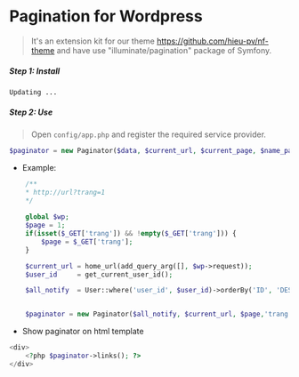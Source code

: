 # Pagination for Wordpress
 > It's an extension kit for our theme https://github.com/hieu-pv/nf-theme and have use "illuminate/pagination" package of Symfony.
 
<a name="installation"></a>
##### Step 1: Install 
```
Updating ...
```

<a name="configuration"></a>
##### Step 2: Use
> Open `config/app.php` and register the required service provider.
```php
$paginator = new Paginator($data, $current_url, $current_page, $name_paging);
```

- Example:
```php
    /**
    * http://url?trang=1
    */
   
    global $wp;
    $page = 1;
    if(isset($_GET['trang']) && !empty($_GET['trang'])) {
        $page = $_GET['trang'];
    }

    $current_url = home_url(add_query_arg([], $wp->request));
    $user_id     = get_current_user_id();

    $all_notify  = User::where('user_id', $user_id)->orderBy('ID', 'DESC')->paginate(4,['*'], 'trang', $page)->setPageName("trang");


    $paginator = new Paginator($all_notify, $current_url, $page,'trang');
```

- Show paginator on html template
```php
<div>
	<?php $paginator->links(); ?>
</div>
```